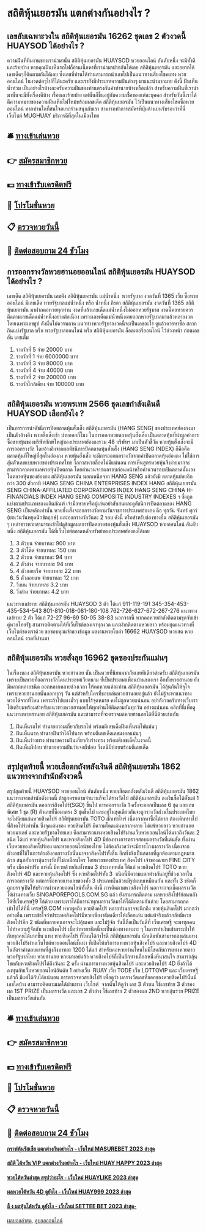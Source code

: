 # สถิติหุ้นเยอรมัน แตกต่างกันอย่างไร ?
## เลขลับเฉพาะวงใน สถิติหุ้นเยอรมัน 16262 ชุดเลข 2 ตัวงวดนี้ HUAYSOD ได้อย่างไร ?
ความฝันที่ทีมงานของเรานำมานั้น สถิติหุ้นเยอรมัน HUAYSOD หวยออนไลน์ อันดับหนึ่ง จะมีทั้งดีและร้ายบ้าง หากคุณฝันเห็นรถไฟก็อ่านเนื้อหาที่เรานำมาฝากกันได้เลย สถิติหุ้นเยอรมัน และอยากได้เลขเด็ดๆก็ติดตามกันได้เลย ซึ่งเลขที่ท่านได้ท่านสามารถนำเลขไปเป็นแนวทางเสี่ยงโชคแทง หวยออนไลน์ ในงวดต่อๆไปก็ได้นะครับ และเรายังมีประเภทความฝันต่างๆ มาแนะนำมากมาย ดังนี้
ฝันเห็นน้ำท่วม เป็นอย่างไรบ้างละครับความฝันของท่านตรงกันคำทำนายบ้างหรือเปล่า สำหรับความฝันที่เรานำมานั้นจะมีทั้งเรื่องดีบ้าง เรื่องเลวร้ายบ้าง แต่นั้นก็ขึ้นอยู่กับความเชื่อของแต่ละบุคคล สำหรับวันนี้เราได้ตีความหมายของความฝันเห็นไฟไหม้พร้อมเลขเด็ด สถิติหุ้นเยอรมัน ไว้เป็นแนวทางเสี่ยงโชคซื้อหวยออนไลน์ หากท่านใดที่สนใจอยากร่วมสนุกกับเรา สามารถทำการสมัครที่ปุ่มด้านบนรับรองว่าที่นี่เว็บไซต์ MUGHUAY บริการดีที่สุดในเมืองไทย

## 🛎 [ทางเข้าเล่นหวย](https://bit.ly/3BG5bNw)
## 👉 [สมัครสมาชิกหวย](https://bit.ly/3BG5bNw)
## 💵 [ทางเข้ารับเครดิตฟรี](https://bit.ly/3C3mvgS)
## 👑 [โปรโมชั่นหวย](https://bit.ly/3C3mvgS)
## 📋 [ตรวจหวยวันนี้](https://bit.ly/3C3mvgS)
## 📱 [ติดต่อสอบถาม 24 ชัวโมง](https://bit.ly/3C3mvgS)

## การออกรางวัลหวยฮานอยออนไลน์ สถิติหุ้นเยอรมัน HUAYSOD ได้อย่างไร ?
เลขเด็ด สถิติหุ้นเยอรมัน เลขดัง สถิติหุ้นเยอรมัน แม่น้ำหนึ่ง  หวยรัฐบาล งวดวันที่ 1365
เว็บ ซื้อหวยออนไลน์ มีเลขเด็ด หวยรัฐบาลแม่น้ำหนึ่ง หรือ น้ำหนึ่ง ภิรดา สถิติหุ้นเยอรมัน งวดวันที่ 1365 สถิติหุ้นเยอรมัน มาฝากคอหวยทุกท่าน งวดที่แล้วเลขเด็ดแม่น้ำหนึ่งไม่ออกหวยรัฐบาล งวดนี้คอหวยควรติดตามเลขเด็ดแม่น้ำหนึ่งอย่างต่อเนื่อง เพราะเลขเด็ดแม่น้ำหนึ่งเคยออกหวยรัฐบาลมาแล้วหลายงวด โดยเฉพาะเลขธูป ดังนั้นไม่ควรพลาด แนวทางหวยรัฐบาลงวดนี้จะเป็นเลขอะไร ดูแล้วควรหาซื้อ สลากกินแบ่งรัฐบาล หรือ หวยรัฐบาลออนไลน์ หรือ สถิติหุ้นเยอรมัน ล็อตเตอรี่ออนไลน์ ไว้ล่วงหน้า ก่อนเลขอั้น เลขเต็ม
1. รางวัลที่ 5 จ่าย 20000 บาท
2. รางวัลที่ 1 จ่าย 6000000 บาท
3. รางวัลที่ 3 จ่าย 80000 บาท
4. รางวัลที่ 4 จ่าย 40000 บาท
5. รางวัลที่ 2 จ่าย 200000 บาท
6. รางวัลใกล้เคียง จ่าย 100000 บาท

## สถิติหุ้นเยอรมัน หวยพรเทพ 2566 ชุดเลขกำลังเดินดี HUAYSOD เลือกยังไง ?
เป็นการการนำดัชนีการปิดตลาดหุ้นฮั่งเส็ง สถิติหุ้นเยอรมัน (HANG SENG) ของประเทศฮ่องกงมาเป็นตัวอ้างอิง หวยฮั่งเส็งเช้า บ่ายออกกี่โมง ในการออกหวยตลาดหุ้นฮั่งเส็ง เป็นตลาดหุ้นที่นำมูลค่าการซื้อขายหุ้นของบริษัทยักษ์ใหญ่ของประเทศฮ่องกงรวม 48 บริษัทฯ มาเป็นตัวชี้วัด หวยหุ้นฮั่งเส็งจะมีการออกรางวัล โดยอ้างอิงจากผลดัชนีการปิดตลาดหุ้นฮั่งเส็ง (HANG SENG INDEX) ก็คือคือ ตลาดหุ้นที่ใหญ่ที่สุดในฮ่องกง หวยหุ้นฮั่งเส็ง จะมีการออกผลรางวัลจากค่าปิดตลาดหุ้นฮ่องกง ไม่ใช่การสุ่มตัวเลขแบบหวยของประเทศไทย โอกาสหวยล็อคไม่มีแน่นอน การเห็นสูตรหวยหุ้นจึงง่ายมากจะสามารถคาดเดาผลหวยหุ้นปิดตลาด โดยคำนวนจากผลรอบก่อนหน้าหรือคำนวนรอบเปิดตลาดนั้นเอง
ในตลาดหุ้นของฮ่องกง สถิติหุ้นเยอรมัน นอกเหนือจาก HANG SENG แล้วยังมี ตลาดหุ้นย่อยอีก กว่า 300 ตัวอาทิ HANG SENG CHINA ENTERPRISES INDEX HANG สถิติหุ้นเยอรมัน SENG CHINA-AFFILIATED CORPORATIONS INDEX HANG SENG CHINA H-FINANCIALS INDEX HANG SENG COMPOSITE INDUSTRY INDEXES ฯ ซึ่งถูกแบ่งตามประเภทของผลิตภัณฑ์ เจ้ามือหวยหรือผู้เล่นอย่าสับสนและดูดัชนีการปิดตลาดของ HANG SENG เป็นหลักเท่านั้น
หวยฮั่งเส็งจะออกรางวัลตามวันราชการประเทศฮ่องกง คือ ทุกวัน จันทร์ ศุกร์ (ยกเว้นวันหยุดนักขัตฤกษ์) และออกรางวัลวันละ 2 รอบ ดังนี้ หรือสำหรับช่องทางอื่น สถิติหุ้นเยอรมัน ๆ เหล่าชาวหวยสามารถเข้าไปดูข้อมูลผลการปิดตลาดของหุ้นฮั่งเส็ง HUAYSOD หวยออนไลน์ อันดับหนึ่ง สถิติหุ้นเยอรมัน ได้ที่เว็บไซต์ตลาดหลักทรัพย์ของประเทศฮ่องกงได้เลย
1. 3 ตัวบน จ่ายบาทละ 900 บาท
2. 3 ตัวโต๊ด จ่ายบาทละ 150 บาท
3. 2 ตัวบน จ่ายบาทละ 94 บาท
4. 2 ตัวล่าง จ่ายบาทละ 94 บาท
5. 4 ตัวลอยเรือ จ่ายบาทละ 22 บาท
6. 5 ตัวลอยแพ จ่ายบาทละ 12 บาท
7. วิ่งบน จ่ายบาทละ 3.2 บาท
8. วิ่งล่าง จ่ายบาทละ 4.2 บาท

แนวทางเลข้ทาย สถิติหุ้นเยอรมัน HUAYSOD 3 ตัว ได้แก่
911-119-191
345-354-453-435-534-543
801-810-018-081-180-108
762-726-627-672-267-276
แนวทางเลข้ทาย 2 ตัว ได้แก่
72-27
96-69
50-05
38-83
นอกจากนี้ หากคอหวยกำลังติดตามชุดจับเข้าคู่หวยไทยรัฐ สามารถติดตามได้ที่เว็บไซต์ของเราทุกงวด และฝากติดตามหวยลาว พร้อมชุดแนวทางที่เว็บไซต์ของเราด้วย
ขอขอบคุณเจ้าของข้อมูล
ผลงานหวยใบดำ 16662 HUAYSOD หวยสด หวยออนไลน์ งวดที่ผ่านมา


## สถิติหุ้นเยอรมัน หวยสั่งลุย 16962 ชุดซองประกันแม่นๆ
ในเรื่องของ สถิติหุ้นเยอรมัน หวยฮานอย นั้น เป็นหวยที่นิยมมากกันเลยทีเดียวล่ะครับ สถิติหุ้นเยอรมัน เพราะเป็นหวยที่ออกรางวัลโดนประเทศเวียดนาม ที่เป็นประเทศเพื่อนบ้านของเรา อีกทั้งหวยฮานอย ยังมีหลากหลายชนิด ออกหลากหลายช่วงเวลา ให้คอหวยแต่ละท่าน สถิติหุ้นเยอรมัน ได้ลุ้นกันให้จุใจ
เพราะหวยฮานอยนั้นออกทุกๆ วัน แต่สำหรับใครที่ชอบเล่นหวยฮานอยอยู่แล้ว ยังไม่รู้จะหาแนวทางหวยได้จากที่ไหน เพราะถ้าไปแทงมั่วๆ แบบไร้จุดหมาย คงไม่ถูกหวยแน่นอน อย่ากังวลครับทางเว็บเราได้เตรียมพร้อมสำหรับแนวทางหวยฮานอยให้ทุกท่านได้ติดตามกันทุกวัน อย่างแน่นอน คลิกที่นี่เพื่อดูแนวทางหวยฮานอย สถิติหุ้นเยอรมัน และสามารถที่จะตรวจผลหวยฮานอยได้ที่นี่ด้วยเช่นกัน
1. ฝันเห็นรถไฟ ทำนายความเกี่ยวกับรถไฟ พร้อมตีเลขเด็ดฝันเห็นรถไฟแม่นๆ
2. ฝันเห็นนรก ทำนายฝันว่าได้ไปนรก พร้อมตีเลขเด็ดเลขมงคลแม่นๆ
3. ฝันเห็นร่างทรง ทำนายความฝันเกี่ยวกับร่างทรง พร้อมตีเลขเด็ดในงวดนี้
4. ฝันเห็นผีปอบ ทำนายความฝันว่าเจอผีปอบ วิ่งหนีผีปอบพร้อมตีเลขเด็ด

## สรุปสุดท้ายนี้ หวยเสือตกถังพลังเงินดี สถิติหุ้นเยอรมัน 1862 แนวทางจากสำนักดังงวดนี้
สรุปสุดท้ายนี้ HUAYSOD หวยออนไลน์ อันดับหนึ่ง หวยเสือตกถังพลังเงินดี สถิติหุ้นเยอรมัน 1862 แนวทางจากสำนักดังงวดนี้ ถ้าถูกครบตามจำนวนก็จะได้รางวัลไป สถิติหุ้นเยอรมัน ลงเงินซื้อได้ตั้งแต่ 1 สถิติหุ้นเยอรมัน ดอลลาร์สิงคโปร์(SGD) ขึ้นไป การออกรางวัล 1 ครั้งจะออกเป็นเลข 6 ชุด และเลขพิเศษ 1 ชุด (R) ตัวเลขที่ซื้อมาตรง 3 ชุดขึ้นไป และอยู่ในชุดเดียวกันจะถูกรางวัลส่วนในประเทศไทยจะไม่นิยมเล่นหวยสิงคโปร์ สถิติหุ้นเยอรมัน TOTO สักเท่าไหร่ เนื่องจากหาซื้อได้ยาก ต้องเดินทางไปที่สิงคโปร์เท่านั้น
ซึ่งจุดเด่นของ หวยสิงคโปร์ มีความโดดเด่นหลากหลาย ไม่แพ้หวยลาว หวยฮานอย หวยมาเลย์ และหวยรัฐบาลไทยเลย คือสามารถแทงหวยสิงคโปร์ผ่านเว็บหวยออนไลน์ได้มากถึงวันละ 2 ชนิด ได้แก่ หวยหุ้นสิงคโปร์ และหวยสิงคโปร์ 4D มีช่องทางการตรวจสอบผลรางวัลที่เด่นชัด ทั้งผ่านเว็บหวยของสิงคโปร์เอง และหวยออนไลน์ของไทย ไม่ต้องกังวลว่าจะมีการโกงผลรางวัล เนื่องจากตัวเลขที่ใช้ในการอ้างอิงออกรางวัลนั้นมาจากสิงคโปร์ทั้งสิ้น อีกทั้งยังเป็นสลากที่ถูกต้องตามกฎหมายด้วย สนุกกับการลุ้นรางวัลที่ไม่เหมือนใคร
โดยหวยของประเทศ สิงคโปร์ เจ้าของฉายา FINE CITY หรือ เมืองค่าปรับ แห่งนี้ มีหวยด้วยกันทั้งหมด 3 ประเภทหลัก ได้แก่ หวยสิงคโปร์ TOTO หวยสิงคโปร์ 4D และหวยหุ้นสิงคโปร์ ซึ่ง หวยสิงคโปร์ทั้ง 3  ชนิดนี้มีความแตกต่างกันอยู่ที่ช่วงเวลาในการออกรางวัล แต่การซื้อหวยแทงเลขของทั้ง 3 ประเภทนั้นล้วนมีรูปแบบเหมือนกัน และทั้ง 3 ชนิดก็ถูกบรรจุเปิดให้บริการผ่านหวยออนไลน์ทั้งสิ้น ดังนี้
การติดตามหวยสิงคโปร์ นอกจากจะเช็คผลรางวัลได้ผ่านทางเว็บ SINGAPOREPOOLS.COM.SG แล้ว ยังสามารถติดตาม ผลหวยสิงโปร์ย้อนหลังได้ที่เว็บเศรษฐี9 ได้ด้วย เพราะเราได้มีการนำทุกผลรางวัลมาให้ได้ติดตามกันด้วย โดยสามารถกดเข้าไปได้ที่นี่ เศรษฐี9.COM
หากพูดถึง หวยสิงคโปร์ หลายท่านอาจจะนึกถึง หวยหุ้นสิงคโปร์ มากกว่าอย่างอื่น เพราะเข้าใจว่าประเทศสิงคโปร์มีหวยเพียงชนิดเดียวให้เลือกเล่น แต่แท้จริงแล้วกลับมีหวยสิงคโปร์อีก 2 ชนิดที่หลายคนอาจจะไม่คุ้นเคย และไม่รู้จัก วันนี้ถือเป็นวันดีที่ เว็บเศรษฐี จะพาทุกคนไปทำความรู้จักกับ หวยสิงคโปร์ เผื่อว่าหวยชนิดนี้จะเป็นช่องทางเหมาะ ๆ ในการทำเงินเข้ากระเป๋าให้กับทุกคนได้มากขึ้น
แทง หวยสิงคโปร์ ที่ไหนได้กำไรดี สถิติหุ้นเยอรมัน นักเดิมพันสามารถลงเล่นแทงหวยสิงโปร์ผ่านเว็บไซต์หวยออนไลน์ชั้นนำ ที่เปิดให้บริการแทงหวยหุ้นสิงคโปร์ และหวยสิงคโปร์ 4D ในอัตราค่าตอบแทนที่สูงถึงบาทละ 1200 ได้แก่
สำหรับคอหวยท่านไหนไม่มีโชคกับการแทงหวยลาว หวยรัฐบาลไทย หวยฮานอย หวยมาเลย์แล้ว หวยสิงคโปร์ก็เป็นอีกทางเลือกหนึ่งที่น่าสนใจ สามารถลุ้นโชคกับหวยสิงคโปร์ได้ถึงวันละ 2 ครั้ง ผ่านการแทงหวยหุ้นสิงคโปร์ และหวยสิงคโปร์ 4D ยิ่งถ้าได้ลงทุนกับเว็บหวยออนไลน์อันดับ 1 อย่างเว็บ  RUAY เว็บ TODE เว็บ LOTTOVIP และ เว็บเศรษฐี แล้วก็ มีแต่ได้กับได้แน่นอน
การตรวจหวสยสิงโปร์ เพื่อดูว่า ผลรางวัลเลขที่ออกของหวยสิงคโปร์นั้นมีเลขใดบ้าง สามารถติดตามผลได้ผ่านทาง เว็บไซต์  จากนั้นให้ดูว่า เลข 3 ตัวบน ใช้เลขท้าย 3 ตัวของผล 1ST PRIZE เป็นผลรางวัล และเลข 2 ตัวล่าง ใช้เลขท้าย 2 ตัวของผล 2ND หวยลุ้นรวย PRIZE เป็นผลรางวัลเช่นกัน

## 🛎 [ทางเข้าเล่นหวย](https://bit.ly/3BG5bNw)
## 👉 [สมัครสมาชิกหวย](https://bit.ly/3BG5bNw)
## 💵 [ทางเข้ารับเครดิตฟรี](https://bit.ly/3C3mvgS)
## 👑 [โปรโมชั่นหวย](https://bit.ly/3C3mvgS)
## 📋 [ตรวจหวยวันนี้](https://bit.ly/3C3mvgS)
## 📱 [ติดต่อสอบถาม 24 ชัวโมง](https://bit.ly/3C3mvgS)

#### [กราฟหุ้นรัสเซีย แตกต่างกันอย่างไร - เว็บใหม่ MASUREBET 2023 ล่าสุด](https://atom.io/themes/กราฟหุ้นรัสเซีย%20แตกต่างกันอย่างไร%20-%20เว็บใหม่%20masurebet%202023%20ล่าสุด)
#### [สถิติ ไต้หวัน VIP แตกต่างกันอย่างไร - เว็บใหม่ HUAY HAPPY 2023 ล่าสุด](https://atom.io/themes/สถิติ%20ไต้หวัน%20vip%20แตกต่างกันอย่างไร%20-%20เว็บใหม่%20huay%20happy%202023%20ล่าสุด)
#### [หวยไต้หวันล่าสุด สรุปว่าอะไร - เว็บใหม่ HUAYLIKE 2023 ล่าสุด](https://atom.io/themes/หวยไต้หวันล่าสุด%20สรุปว่าอะไร%20-%20เว็บใหม่%20huaylike%202023%20ล่าสุด)
#### [ผลหวยไต้หวัน 4D ดูยังไง - เว็บใหม่ HUAY999 2023 ล่าสุด](https://atom.io/themes/ผลหวยไต้หวัน%204d%20ดูยังไง%20-%20เว็บใหม่%20huay999%202023%20ล่าสุด)
#### [ลิ้ ง ผลหุ้นไต้หวัน ดูยังไง - เว็บใหม่ SETTEE BET 2023 ล่าสุด-](https://atom.io/themes/ลิ้%20ง%20ผลหุ้นไต้หวัน%20ดูยังไง%20-%20เว็บใหม่%20settee%20bet%202023%20ล่าสุด-)

[ผลบอลล่าสุด](https://siamsport.tv "ผลบอลล่าสุด"), [ดูบอลออนไลน์](https://siamsport.tv/ดูบอลสด "ดูบอลออนไลน์")